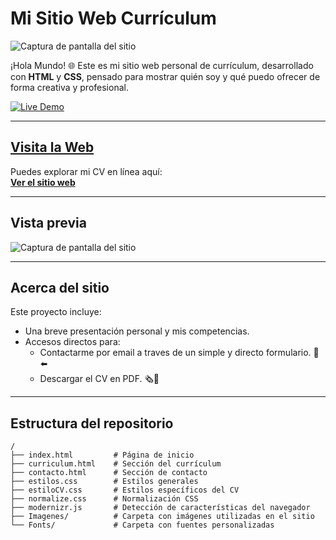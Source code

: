 # Mi Sitio Web Currículum

![Captura de pantalla del sitio](https://res.cloudinary.com/dwm2oprta/image/upload/v1756484719/FotoWeb_vlrefp.png)

¡Hola Mundo! 🌐 Este es mi sitio web personal de currículum, desarrollado con **HTML** y **CSS**, pensado para mostrar quién soy y qué puedo ofrecer de forma creativa y profesional.

[![Live Demo](https://img.shields.io/website?url=https%3A%2F%2Fannahexe.github.io%2FCurriculum_Website%2F)](https://annahexe.github.io/Curriculum_Website/)

---

##  **[Visita la Web](https://annahexe.github.io/Curriculum_Website/)**

Puedes explorar mi CV en línea aquí:  
**[Ver el sitio web](https://annahexe.github.io/Curriculum_Website/)**

---

##  Vista previa

![Captura de pantalla del sitio](https://res.cloudinary.com/dwm2oprta/image/upload/v1756484719/FotoWeb2_gx4rub.png)

---

##  Acerca del sitio

Este proyecto incluye:
- Una breve presentación personal y mis competencias.
- Accesos directos para:
  - Contactarme por email a traves de un simple y directo formulario. 📃⬅️
  - Descargar el CV en PDF. 🗞️📎

---

##  Estructura del repositorio

```text
/
├── index.html         # Página de inicio
├── curriculum.html    # Sección del currículum
├── contacto.html      # Sección de contacto
├── estilos.css        # Estilos generales
├── estiloCV.css       # Estilos específicos del CV
├── normalize.css      # Normalización CSS
├── modernizr.js       # Detección de características del navegador
├── Imagenes/          # Carpeta con imágenes utilizadas en el sitio
└── Fonts/             # Carpeta con fuentes personalizadas
